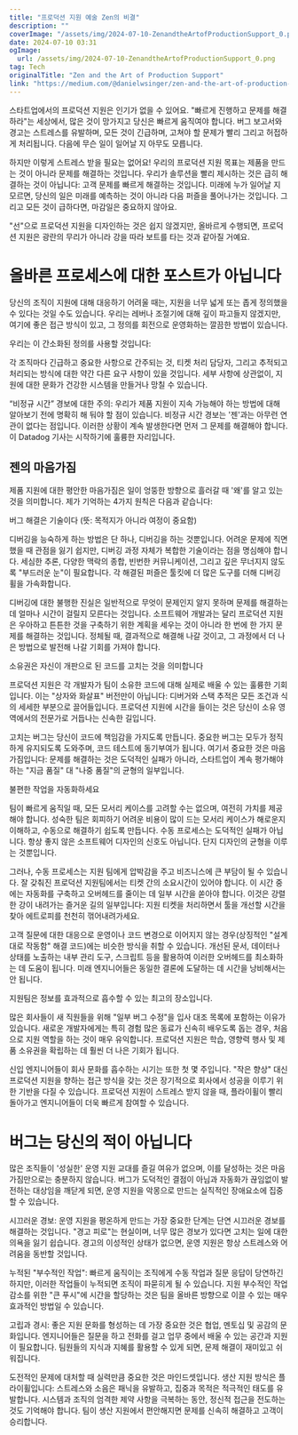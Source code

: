 ```yaml
---
title: "프로덕션 지원 예술 Zen의 비결"
description: ""
coverImage: "/assets/img/2024-07-10-ZenandtheArtofProductionSupport_0.png"
date: 2024-07-10 03:31
ogImage: 
  url: /assets/img/2024-07-10-ZenandtheArtofProductionSupport_0.png
tag: Tech
originalTitle: "Zen and the Art of Production Support"
link: "https://medium.com/@danielwsinger/zen-and-the-art-of-production-support-d05f4c1f55a5"
---
```



스타트업에서의 프로덕션 지원은 인기가 없을 수 있어요. "빠르게 진행하고 문제를 해결하라"는 세상에서, 많은 것이 망가지고 당신은 빠르게 움직여야 합니다. 버그 보고서와 경고는 스트레스를 유발하며, 모든 것이 긴급하며, 고쳐야 할 문제가 빨리 그리고 허접하게 처리됩니다. 다음에 무슨 일이 일어날 지 아무도 모릅니다.

하지만 이렇게 스트레스 받을 필요는 없어요! 우리의 프로덕션 지원 목표는 제품을 만드는 것이 아니라 문제를 해결하는 것입니다. 우리가 솔루션을 빨리 제시하는 것은 급히 해결하는 것이 아닙니다: 고객 문제를 빠르게 해결하는 것입니다. 미래에 누가 일어날 지 모르면, 당신의 일은 미래를 예측하는 것이 아니라 다음 퍼즐을 풀어나가는 것입니다. 그리고 모든 것이 급하다면, 마감일은 중요하지 않아요.

"선"으로 프로덕션 지원을 디자인하는 것은 쉽지 않겠지만, 올바르게 수행되면, 프로덕션 지원은 광란의 무리가 아니라 강을 따라 보트를 타는 것과 같아질 거예요.

<div class="content-ad"></div>

# 올바른 프로세스에 대한 포스트가 아닙니다

당신의 조직이 지원에 대해 대응하기 어려울 때는, 지원을 너무 넓게 또는 좁게 정의했을 수 있다는 것일 수도 있습니다. 우리는 레버나 조절기에 대해 깊이 파고들지 않겠지만, 여기에 좋은 접근 방식이 있고, 그 정의를 회전으로 운영화하는 깔끔한 방법이 있습니다.

우리는 이 간소화된 정의를 사용할 것입니다:

각 조직마다 긴급하고 중요한 사항으로 간주되는 것, 티켓 처리 담당자, 그리고 추적되고 처리되는 방식에 대한 약간 다른 요구 사항이 있을 것입니다. 세부 사항에 상관없이, 지원에 대한 문화가 건강한 시스템을 만들거나 망칠 수 있습니다.

<div class="content-ad"></div>

“비정규 시간” 경보에 대한 주의: 우리가 제품 지원이 지속 가능해야 하는 방법에 대해 알아보기 전에 명확히 해 둬야 할 점이 있습니다. 비정규 시간 경보는 '젠'과는 아무런 연관이 없다는 점입니다. 이러한 상황이 계속 발생한다면 먼저 그 문제를 해결해야 합니다. 이 Datadog 기사는 시작하기에 훌륭한 자리입니다.

## 젠의 마음가짐

제품 지원에 대한 평안한 마음가짐은 일이 엉뚱한 방향으로 흘러갈 때 '왜'를 알고 있는 것을 의미합니다. 제가 기억하는 4가지 원칙은 다음과 같습니다:

버그 해결은 기술이다 (뜻: 목적지가 아니라 여정이 중요함)

<div class="content-ad"></div>

디버깅을 능숙하게 하는 방법은 단 하나, 디버깅을 하는 것뿐입니다. 어려운 문제에 직면했을 때 관점을 잃기 쉽지만, 디버깅 과정 자체가 복합한 기술이라는 점을 명심해야 합니다. 세심한 추론, 다양한 맥락의 종합, 빈번한 커뮤니케이션, 그리고 깊은 무너지지 않도록 "부드러운 눈"이 필요합니다. 각 해결된 퍼즐은 툴킷에 더 많은 도구를 더해 디버깅 휠을 가속화합니다.

디버깅에 대한 불행한 진실은 일반적으로 무엇이 문제인지 알지 못하며 문제를 해결하는 데 얼마나 시간이 걸릴지 모른다는 것입니다. 소프트웨어 개발과는 달리 프로덕션 지원은 우아하고 튼튼한 것을 구축하기 위한 계획을 세우는 것이 아니라 한 번에 한 가지 문제를 해결하는 것입니다. 정체될 때, 결과적으로 해결해 나갈 것이고, 그 과정에서 더 나은 방법으로 발전해 나갈 기회를 가져야 합니다.

소유권은 자신이 개판으로 된 코드를 고치는 것을 의미합니다

프로덕션 지원은 각 개발자가 팀이 소유한 코드에 대해 실제로 배울 수 있는 훌륭한 기회입니다. 이는 "상자와 화살표" 버전만이 아닙니다: 디버거와 스택 추적은 모든 조건과 식의 세세한 부분으로 끌어들입니다. 프로덕션 지원에 시간을 들이는 것은 당신이 소유 영역에서의 전문가로 거듭나는 신속한 길입니다.

<div class="content-ad"></div>

고치는 버그는 당신이 코드에 책임감을 가지도록 만듭니다. 중요한 버그는 모두가 정직하게 유지되도록 도와주며, 코드 테스트에 동기부여가 됩니다. 여기서 중요한 것은 마음가짐입니다: 문제를 해결하는 것은 도덕적인 실패가 아니라, 스타트업이 계속 평가해야 하는 "지금 품질" 대 "나중 품질"의 균형의 일부입니다.

불편한 작업을 자동화하세요

팀이 빠르게 움직일 때, 모든 모서리 케이스를 고려할 수는 없으며, 여전히 가치를 제공해야 합니다. 성숙한 팀은 회피하기 어려운 비용이 많이 드는 모서리 케이스가 해로운지 이해하고, 수동으로 해결하기 쉽도록 만듭니다. 수동 프로세스는 도덕적인 실패가 아닙니다. 항상 좋지 않은 소프트웨어 디자인의 신호도 아닙니다. 단지 디자인의 균형을 이루는 것뿐입니다.

그러나, 수동 프로세스는 지원 팀에게 압박감을 주고 비즈니스에 큰 부담이 될 수 있습니다. 잘 갖춰진 프로덕션 지원팀에서는 티켓 간의 소요시간이 있어야 합니다. 이 시간 중에는 자동화를 구축하고 오버헤드를 줄이는 데 일부 시간을 쏟아야 합니다. 이것은 강렬한 강이 내려가는 즐거운 길의 일부입니다: 지원 티켓을 처리하면서 툴을 개선할 시간을 찾아 에트로피를 천천히 꺾어내려가세요.

<div class="content-ad"></div>

고객 질문에 대한 대응으로 운영이나 코드 변경으로 이어지지 않는 경우(상징적인 "설계대로 작동함" 해결 코드)에는 비슷한 방식을 취할 수 있습니다. 개선된 문서, 데이터나 상태를 노출하는 내부 관리 도구, 스크립트 등을 활용하여 이러한 오버헤드를 최소화하는 데 도움이 됩니다. 미래 엔지니어들은 동일한 결론에 도달하는 데 시간을 낭비해서는 안 됩니다.

지원팀은 정보를 효과적으로 흡수할 수 있는 최고의 장소입니다.

많은 회사들이 새 직원들을 위해 "일부 버그 수정"을 입사 대조 목록에 포함하는 이유가 있습니다. 새로운 개발자에게는 특히 경험 많은 동료가 신속히 배우도록 돕는 경우, 처음으로 지원 역할을 하는 것이 매우 유익합니다. 프로덕션 지원은 학습, 영향력 행사 및 제품 소유권을 확립하는 데 훨씬 더 나은 기회가 됩니다.

신입 엔지니어들이 회사 문화를 흡수하는 시기는 또한 첫 몇 주입니다. "작은 향상" 대신 프로덕션 지원을 향하는 접근 방식을 갖는 것은 장기적으로 회사에서 성공을 이루기 위한 기반을 다질 수 있습니다. 프로덕션 지원이 스트레스 받지 않을 때, 플라이휠이 빨리 돌아가고 엔지니어들이 더욱 빠르게 참여할 수 있습니다.

<div class="content-ad"></div>

# 버그는 당신의 적이 아닙니다

많은 조직들이 '성실한' 운영 지원 교대를 즐길 여유가 없으며, 이를 달성하는 것은 마음가짐만으로는 충분하지 않습니다. 버그가 도덕적인 결점이 아님과 자동화가 끊임없이 발전하는 대상임을 깨닫게 되면, 운영 지원을 악몽으로 만드는 실직적인 장애요소에 집중할 수 있습니다.

시끄러운 경보: 운영 지원을 평온하게 만드는 가장 중요한 단계는 단연 시끄러운 경보를 해결하는 것입니다. "경고 피로"는 현실이며, 너무 많은 경보가 있다면 고치는 일에 대한 의욕을 잃기 쉽습니다. 경고의 이성적인 상태가 없으면, 운영 지원은 항상 스트레스와 어려움을 동반할 것입니다.

누적된 "부수적인 작업": 빠르게 움직이는 조직에게 수동 작업과 질문 응답이 당연하긴 하지만, 이러한 작업들이 누적되면 조직이 파묻히게 될 수 있습니다. 지원 부수적인 작업 감소를 위한 "큰 푸시"에 시간을 할당하는 것은 팀을 올바른 방향으로 이끌 수 있는 매우 효과적인 방법일 수 있습니다.

<div class="content-ad"></div>

고립과 경시: 좋은 지원 문화를 형성하는 데 가장 중요한 것은 협업, 멘토십 및 공감의 문화입니다. 엔지니어들은 질문을 하고 전화를 걸고 업무 중에서 배울 수 있는 공간과 지원이 필요합니다. 팀원들의 지식과 지혜를 활용할 수 있게 되면, 문제 해결이 재미있고 쉬워집니다.

도전적인 문제에 대처할 때 실력만큼 중요한 것은 마인드셋입니다. 생산 지원 방식은 플라이휠입니다: 스트레스와 소음은 패닉을 유발하고, 집중과 목적은 적극적인 태도를 유발합니다. 시스템과 조직의 엄격한 제약 사항을 극복하는 동안, 정신적 접근을 전도하는 것도 기억해야 합니다. 팀이 생산 지원에서 편안해지면 문제를 신속히 해결하고 고객이 승리합니다.
